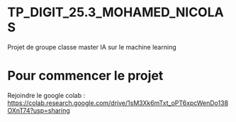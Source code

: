 # TP_DIGIT_25.3_MOHAMED_NICOLAS
Projet de groupe classe master IA sur le machine learning 

# Pour commencer le projet

Rejoindre le google colab : https://colab.research.google.com/drive/1sM3Xk6mTxt_oPT6xpcWenDo138OXnT74?usp=sharing 
